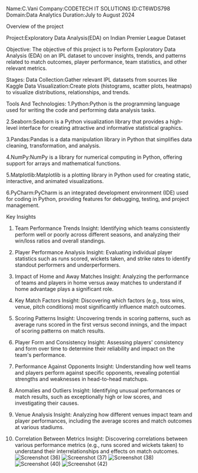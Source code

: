 Name:C.Vani
Company:CODETECH IT SOLUTIONS
ID:CT6WDS798
Domain:Data Analytics
Duration:July to August 2024

Overview of the project

Project:Exploratory Data Analysis(EDA) on Indian Premier League Dataset

Objective:
The objective of this project is to Perform Exploratory Data Analysis (EDA) on an IPL dataset to uncover insights, trends, and patterns related to match outcomes, player performance, team statistics, and other relevant metrics.

Stages:
Data Collection:Gather relevant IPL datasets from sources like Kaggle
Data Visualization:Create plots (histograms, scatter plots, heatmaps) to visualize distributions, relationships, and trends.

Tools And Technologies:
1.Python:Python is the programming language used for writing the code and performing data analysis tasks.

2.Seaborn:Seaborn is a Python visualization library that provides a high-level interface for creating attractive and informative statistical graphics.

3.Pandas:Pandas is a data manipulation library in Python that simplifies data cleaning, transformation, and analysis.

4.NumPy:NumPy is a library for numerical computing in Python, offering support for arrays and mathematical functions.

5.Matplotlib:Matplotlib is a plotting library in Python used for creating static, interactive, and animated visualizations.

6.PyCharm:PyCharm is an integrated development environment (IDE) used for coding in Python, providing features for debugging, testing, and project management.

Key Insights
1. Team Performance Trends
Insight: Identifying which teams consistently perform well or poorly across different seasons, and analyzing their win/loss ratios and overall standings.

2. Player Performance Analysis
Insight: Evaluating individual player statistics such as runs scored, wickets taken, and strike rates to identify standout performers and underperformers.

3. Impact of Home and Away Matches
Insight: Analyzing the performance of teams and players in home versus away matches to understand if home advantage plays a significant role.

4. Key Match Factors
Insight: Discovering which factors (e.g., toss wins, venue, pitch conditions) most significantly influence match outcomes.

5. Scoring Patterns
Insight: Uncovering trends in scoring patterns, such as average runs scored in the first versus second innings, and the impact of scoring patterns on match results.

6. Player Form and Consistency
Insight: Assessing players' consistency and form over time to determine their reliability and impact on the team's performance.

7. Performance Against Opponents
Insight: Understanding how well teams and players perform against specific opponents, revealing potential strengths and weaknesses in head-to-head matchups.

8. Anomalies and Outliers
Insight: Identifying unusual performances or match results, such as exceptionally high or low scores, and investigating their causes.

9. Venue Analysis
Insight: Analyzing how different venues impact team and player performances, including the average scores and match outcomes at various stadiums.

10. Correlation Between Metrics
Insight: Discovering correlations between various performance metrics (e.g., runs scored and wickets taken) to understand their interrelationships and effects on match outcomes.
![Screenshot (36)](https://github.com/user-attachments/assets/323e3997-649a-419d-b6c8-65e281758012)
![Screenshot (37)](https://github.com/user-attachments/assets/36286ff5-9aad-4c95-b8c2-9fdf806b56cb)
![Screenshot (38)](https://github.com/user-attachments/assets/38bbecc5-294c-40b0-946e-08b7ead263b9)
![Screenshot (40)](https://github.com/user-attachments/assets/2f4f8068-395f-41ea-8b39-1b72abc98dcd)
![Screenshot (42)](https://github.com/user-attachments/assets/815b17fa-2acb-4bfb-bac7-5c59ab523c8f)





